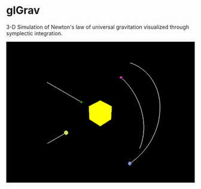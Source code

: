 # glGrav

3-D Simulation of Newton's law of universal gravitation visualized through symplectic integration.

![Example 1](https://github.com/Xeladarocks/glGrav/blob/master/imgs/example_v1.0_1.png?raw=true)
